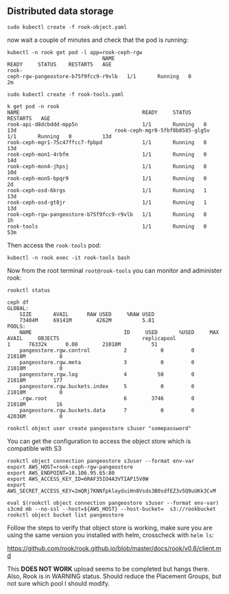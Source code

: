 ## Distributed data storage

    sudo kubectl create -f rook-object.yaml

now wait a couple of minutes and check that the pod is running:

```
kubectl -n rook get pod -l app=rook-ceph-rgw
                               NAME                                        READY     STATUS    RESTARTS   AGE
rook-
ceph-rgw-pangeostore-b75f9fcc9-r9vlb   1/1       Running   0          2m
```

    sudo kubectl create -f rook-tools.yaml

```
k get pod -n rook
NAME                                        READY     STATUS    RESTARTS   AGE
rook-api-d8dcbddd-mpp5n                     1/1       Running   0          13d                                rook-ceph-mgr0-5fbf8b8585-glg5v             1/1       Running   0          13d
rook-ceph-mgr1-75c47ffcc7-fpbpd             1/1       Running   0          13d
rook-ceph-mon1-4rbfm                        1/1       Running   0          14d
rook-ceph-mon4-jhpsj                        1/1       Running   0          10d
rook-ceph-mon5-bpqr9                        1/1       Running   0          2d
rook-ceph-osd-6krgs                         1/1       Running   1          13d
rook-ceph-osd-gt8jr                         1/1       Running   1          13d
rook-ceph-rgw-pangeostore-b75f9fcc9-r9vlb   1/1       Running   0          1h
rook-tools                                  1/1       Running   0          53m
```


Then access the `rook-tools` pod:

    kubectl -n rook exec -it rook-tools bash

Now from the root terminal `root@rook-tools` you can monitor and administer rook:

    rookctl status


```
ceph df
GLOBAL:
    SIZE       AVAIL      RAW USED     %RAW USED 
    73404M     69141M        4262M          5.81 
POOLS:
    NAME                              ID     USED       %USED     MAX AVAIL     OBJECTS                           replicapool                       1      76332k      0.08        21018M          51 
    pangeostore.rgw.control           2           0         0        21018M           8 
    pangeostore.rgw.meta              3           0         0        21018M           0 
    pangeostore.rgw.log               4          50         0        21018M         177 
    pangeostore.rgw.buckets.index     5           0         0        21018M           0 
    .rgw.root                         6        3746         0        21018M          16 
    pangeostore.rgw.buckets.data      7           0         0        42036M           0 

```


    rookctl object user create pangeostore s3user "somepassword"

You can get the configuration to access the object store which is compatible with S3

```
rookctl object connection pangeostore s3user --format env-var
export AWS_HOST=rook-ceph-rgw-pangeostore
export AWS_ENDPOINT=10.106.95.65:80
export AWS_ACCESS_KEY_ID=6RAF35IO4A3VTIAP15V0W
export AWS_SECRET_ACCESS_KEY=2mQRj7KNNfpklayduiHn8Vsds3B0sdfEZ3v5Q9uUKk3CvM
```



```
eval $(rookctl object connection pangeostore s3user --format env-var)
s3cmd mb --no-ssl --host=${AWS_HOST} --host-bucket=  s3://rookbucket
rookctl object bucket list pangeostore
```

Follow the steps to verify that object store is working, make sure you
are using the same version you installed with helm, crosscheck with `helm ls`:

https://github.com/rook/rook.github.io/blob/master/docs/rook/v0.6/client.md

This **DOES NOT WORK** upload seems to be completed but hangs there.
Also, Rook is in WARNING status. Should reduce the Placement Groups, but
not sure which pool I should modify.
